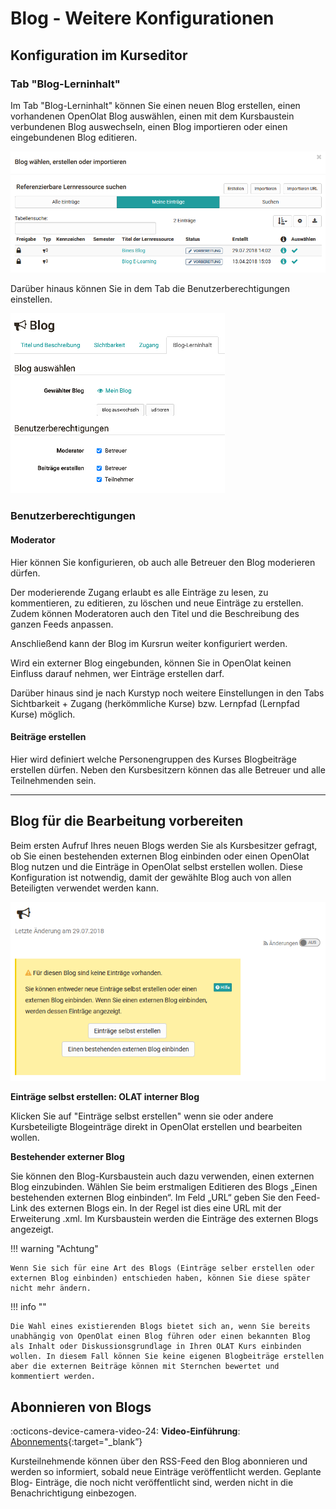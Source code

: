 # Blog - Weitere Konfigurationen

## Konfiguration im Kurseditor

### Tab "Blog-Lerninhalt"

Im Tab "Blog-Lerninhalt" können Sie einen neuen Blog erstellen, einen
vorhandenen OpenOlat Blog auswählen, einen mit dem Kursbaustein verbundenen
Blog auswechseln, einen Blog importieren oder einen eingebundenen Blog
editieren.

![blog_erstellen.png](assets/Blog_erstellen.png)

Darüber hinaus können Sie in dem Tab die Benutzerberechtigungen einstellen.

![blog_konfigurieren.png](assets/Blog%20Konfig%20DE.png)

### Benutzerberechtigungen

#### **Moderator**

Hier können Sie konfigurieren, ob auch alle Betreuer den Blog moderieren
dürfen.

Der moderierende Zugang erlaubt es alle Einträge zu lesen, zu kommentieren, zu
editieren, zu löschen und neue Einträge zu erstellen. Zudem können Moderatoren
auch den Titel und die Beschreibung des ganzen Feeds anpassen.

Anschließend kann der Blog im Kursrun weiter konfiguriert werden.

Wird ein externer Blog eingebunden, können Sie in OpenOlat keinen Einfluss
darauf nehmen, wer Einträge erstellen darf.

Darüber hinaus sind je nach Kurstyp noch weitere Einstellungen in den Tabs
Sichtbarkeit + Zugang (herkömmliche Kurse) bzw. Lernpfad (Lernpfad Kurse)
möglich.

#### **Beiträge erstellen**

Hier wird definiert welche Personengruppen des Kurses Blogbeiträge erstellen
dürfen. Neben den Kursbesitzern können das alle Betreuer und alle
Teilnehmenden sein.

----

## Blog für die Bearbeitung vorbereiten

Beim ersten Aufruf Ihres neuen Blogs werden Sie als Kursbesitzer gefragt, ob
Sie einen bestehenden externen Blog einbinden oder einen OpenOlat Blog nutzen
und die Einträge in OpenOlat selbst erstellen wollen. Diese Konfiguration ist
notwendig, damit der gewählte Blog auch von allen Beteiligten verwendet werden
kann.

![blog_kursrun.png](assets/Blog_kursrun.png)

 **Einträge selbst erstellen: OLAT interner Blog**

Klicken Sie auf "Einträge selbst erstellen" wenn sie oder andere
Kursbeteiligte Blogeinträge direkt in OpenOlat erstellen und bearbeiten
wollen.

**Bestehender externer Blog**

Sie können den Blog-Kursbaustein auch dazu verwenden, einen externen  Blog
einzubinden. Wählen Sie beim erstmaligen Editieren des Blogs „Einen
bestehenden externen Blog einbinden“. Im Feld „URL“ geben Sie den Feed-Link
des externen Blogs ein. In der Regel ist dies eine URL mit der Erweiterung
.xml. Im Kursbaustein werden die Einträge des externen Blogs angezeigt. 

!!! warning "Achtung"

    Wenn Sie sich für eine Art des Blogs (Einträge selber erstellen oder externen Blog einbinden) entschieden haben, können Sie diese später nicht mehr ändern.

!!! info ""

    Die Wahl eines existierenden Blogs bietet sich an, wenn Sie bereits unabhängig von OpenOlat einen Blog führen oder einen bekannten Blog als Inhalt oder Diskussionsgrundlage in Ihren OLAT Kurs einbinden wollen. In diesem Fall können Sie keine eigenen Blogbeiträge erstellen aber die externen Beiträge können mit Sternchen bewertet und kommentiert werden.

## Abonnieren von Blogs

:octicons-device-camera-video-24: **Video-Einführung**: [Abonnements](<https://www.youtube.com/embed/h9gOqt7TR7Q>){:target="_blank”}

Kursteilnehmende können über den RSS-Feed den Blog abonnieren und werden so
informiert, sobald neue Einträge veröffentlicht werden. Geplante Blog-
Einträge, die noch nicht veröffentlicht sind, werden nicht in die
Benachrichtigung einbezogen.

  

